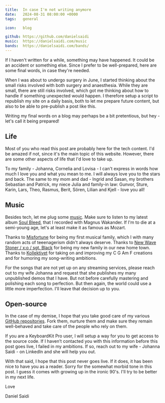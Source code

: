 ```yaml
---
title:  In case I'm not writing anymore
date:   2024-08-31 08:00:00 +0000
tags:   general

icon:   blog

github: https://github.com/danielsaidi
music:  https://danielsaidi.com/music
bands:  https://danielsaidi.com/bands/
---
```


If I haven't written for a while, something may have happened. It could be an accident or something else. Since I prefer to be well-prepared, here are some final words, in case they're needed.

When I was about to undergo surgery in June, I started thinking about the small risks involved with both surgery and anaesthesia. While they are small, there are still risks involved, which got me thinking about how to handle if something unexpected would happen. I therefore setup a script to republish my site on a daily basis, both to let me prepare future content, but also to be able to pre-publish a post like this.

Writing my final words on a blog may perhaps be a bit pretentious, but hey - let's call it being prepared!


## Life

Most of you who read this post are probably here for the tech content. I'd be amazed if not, since it's the main topic of this website. However, there are some other aspects of life that I'd love to take up.

To my family - Johanna, Cornelia and Lovisa - I can't express in words how much I love you and what you mean to me. I will always love you to the stars and back. The same to my mom and dad - Ingrid and Sasan, my brothers Sebastian and Patrick, my niece Julia and family-in law: Gunvor, Sture, Karin, Lars, Theo, Rasmus, Berit, Sören, Lilian and Kjell - love you all!


## Music

Besides tech, let me plug some [music]({{page.music}}). Make sure to listen to my latest album [Soul Bleed]({{page.album}}), that I recorded with Magnus Wakander. If I'm to die at a semi-young age, let's at least make it as famous as Mozart.

Thanks to [Misfortune]({{page.bands}}misfortune) for being my first musical family, which I with many random acts of teeenagerism didn't always deserve. Thanks to [New Wave Stoner / x:o / sgt. Black]({{page.bands}}sgt-black) for being my new family in our new home town. Thanks to [Kollektivet]({{page.bands}}kollektivet) for taking on and improving my C G Am F creations and for humoring my song-writing ambitions.

For the songs that are not yet up on any streaming services, please reach out to my wife Johanna and request that she publishes my many unpublished demos that I have. But not before carefully mastering and polishing each song to perfection. But then again, the world could use a little more imperfection. I'll leave that decision up to you.



## Open-source

In the case of my demise, I hope that you take good care of my various [GitHub repositories]({{page.github}}). Fork them, nurture them and make sure they remain well-behaved and take care of the people who rely on them.

If you are a KeyboardKit Pro user, I will setup a way for you to get access to the source code. If I haven’t contacted you with this information before this post goes live, I failed in my ambitions. If so, reach out to my wife - Johanna Saidi - on LinkedIn and she will help you out.

With that said, I hope that this post never goes live. If it does, it has been nice to have you as a reader. Sorry for the somewhat morbid tone in this post. I guess it comes with growing up in the ironic 90's. I'll try to be better in my next life.

Love

Daniel Saidi